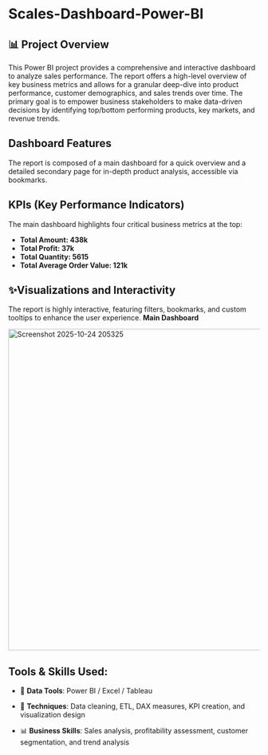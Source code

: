 # Scales-Dashboard-Power-BI
## 📊 Project Overview

This Power BI project provides a comprehensive and interactive dashboard to analyze sales performance. The report offers a high-level overview of key business metrics and allows for a granular deep-dive into product performance, customer demographics, and sales trends over time. The primary goal is to empower business stakeholders to make data-driven decisions by identifying top/bottom performing products, key markets, and revenue trends.


## Dashboard Features

The report is composed of a main dashboard for a quick overview and a detailed secondary page for in-depth product analysis, accessible via bookmarks.

## KPIs (Key Performance Indicators)
The main dashboard highlights four critical business metrics at the top:
* **Total Amount: 438k**
* **Total Profit: 37k**
* **Total Quantity: 5615**
* **Total Average Order Value: 121k**



## ✨Visualizations and Interactivity

The report is highly interactive, featuring filters, bookmarks, and custom tooltips to enhance the user experience.
**Main Dashboard**

<img width="1161" height="644" alt="Screenshot 2025-10-24 205325" src="https://github.com/user-attachments/assets/63c347d1-0359-4d48-99f7-1ff9ea4a211f" />



## Tools & Skills Used:

* 🧮 **Data Tools**: Power BI / Excel / Tableau

* 🧰 **Techniques**: Data cleaning, ETL, DAX measures, KPI creation, and visualization design

* 📊 **Business Skills**: Sales analysis, profitability assessment, customer segmentation, and trend analysis
